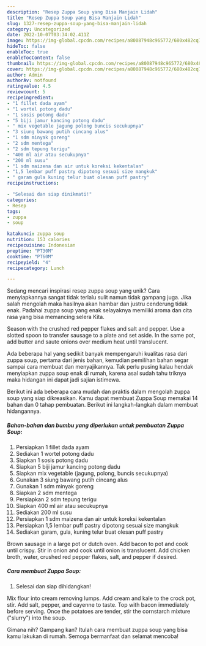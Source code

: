 ```yaml
---
description: "Resep Zuppa Soup yang Bisa Manjain Lidah"
title: "Resep Zuppa Soup yang Bisa Manjain Lidah"
slug: 1327-resep-zuppa-soup-yang-bisa-manjain-lidah
category: Uncategorized
date: 2022-10-07T03:34:02.411Z
image: https://img-global.cpcdn.com/recipes/a80087948c965772/680x482cq70/zuppa-soup-foto-resep-utama.jpg
hideToc: false
enableToc: true
enableTocContent: false
thumbnail: https://img-global.cpcdn.com/recipes/a80087948c965772/680x482cq70/zuppa-soup-foto-resep-utama.jpg
cover: https://img-global.cpcdn.com/recipes/a80087948c965772/680x482cq70/zuppa-soup-foto-resep-utama.jpg
author: Admin
authorAv: notfound
ratingvalue: 4.5
reviewcount: 5
recipeingredient:
- "1 fillet dada ayam"
- "1 wortel potong dadu"
- "1 sosis potong dadu"
- "5 biji jamur kancing potong dadu"
- " mix vegetable jagung polong buncis secukupnya"
- "3 siung bawang putih cincang alus"
- "1 sdm minyak goreng"
- "2 sdm mentega"
- "2 sdm tepung terigu"
- "400 ml air atau secukupnya"
- "200 ml susu"
- "1 sdm maizena dan air untuk koreksi kekentalan"
- "1,5 lembar puff pastry dipotong sesuai size mangkuk"
- " garam gula kuning telur buat olesan puff pastry"
recipeinstructions:

- "Selesai dan siap dinikmati!"
categories:
- Resep
tags:
- zuppa
- soup

katakunci: zuppa soup 
nutrition: 153 calories
recipecuisine: Indonesian
preptime: "PT30M"
cooktime: "PT60M"
recipeyield: "4"
recipecategory: Lunch

---
```





Sedang mencari inspirasi resep zuppa soup yang unik? Cara menyiapkannya sangat tidak terlalu sulit namun tidak gampang juga. Jika salah mengolah maka hasilnya akan hambar dan justru cenderung tidak enak. Padahal zuppa soup yang enak selayaknya memiliki aroma dan cita rasa yang bisa memancing selera Kita.





Season with the crushed red pepper flakes and salt and pepper. Use a slotted spoon to transfer sausage to a plate and set aside. In the same pot, add butter and saute onions over medium heat until translucent.

Ada beberapa hal yang sedikit banyak mempengaruhi kualitas rasa dari zuppa soup, pertama dari jenis bahan, kemudian pemilihan bahan segar sampai cara membuat dan menyajikannya. Tak perlu pusing kalau hendak menyiapkan zuppa soup enak di rumah, karena asal sudah tahu triknya maka hidangan ini dapat jadi sajian istimewa.






Berikut ini ada beberapa cara mudah dan praktis dalam mengolah zuppa soup yang siap dikreasikan. Kamu dapat membuat Zuppa Soup memakai 14 bahan dan 0 tahap pembuatan. Berikut ini langkah-langkah dalam membuat hidangannya.

<!--inarticleads1-->

##### Bahan-bahan dan bumbu yang diperlukan untuk pembuatan Zuppa Soup:

1. Persiapkan 1 fillet dada ayam
1. Sediakan 1 wortel potong dadu
1. Siapkan 1 sosis potong dadu
1. Siapkan 5 biji jamur kancing potong dadu
1. Siapkan  mix vegetable (jagung, polong, buncis secukupnya)
1. Gunakan 3 siung bawang putih cincang alus
1. Gunakan 1 sdm minyak goreng
1. Siapkan 2 sdm mentega
1. Persiapkan 2 sdm tepung terigu
1. Siapkan 400 ml air atau secukupnya
1. Sediakan 200 ml susu
1. Persiapkan 1 sdm maizena dan air untuk koreksi kekentalan
1. Persiapkan 1,5 lembar puff pastry dipotong sesuai size mangkuk
1. Sediakan  garam, gula, kuning telur buat olesan puff pastry


Brown sausage in a large pot or dutch oven. Add bacon to pot and cook until crispy. Stir in onion and cook until onion is translucent. Add chicken broth, water, crushed red pepper flakes, salt, and pepper if desired. 

<!--inarticleads2-->

##### Cara membuat Zuppa Soup:


1. Selesai dan siap dihidangkan!

Mix flour into cream removing lumps. Add cream and kale to the crock pot, stir. Add salt, pepper, and cayenne to taste. Top with bacon immediately before serving. Once the potatoes are tender, stir the cornstarch mixture (&#34;slurry&#34;) into the soup. 

Gimana nih? Gampang kan? Itulah cara membuat zuppa soup yang bisa kamu lakukan di rumah. Semoga bermanfaat dan selamat mencoba!
